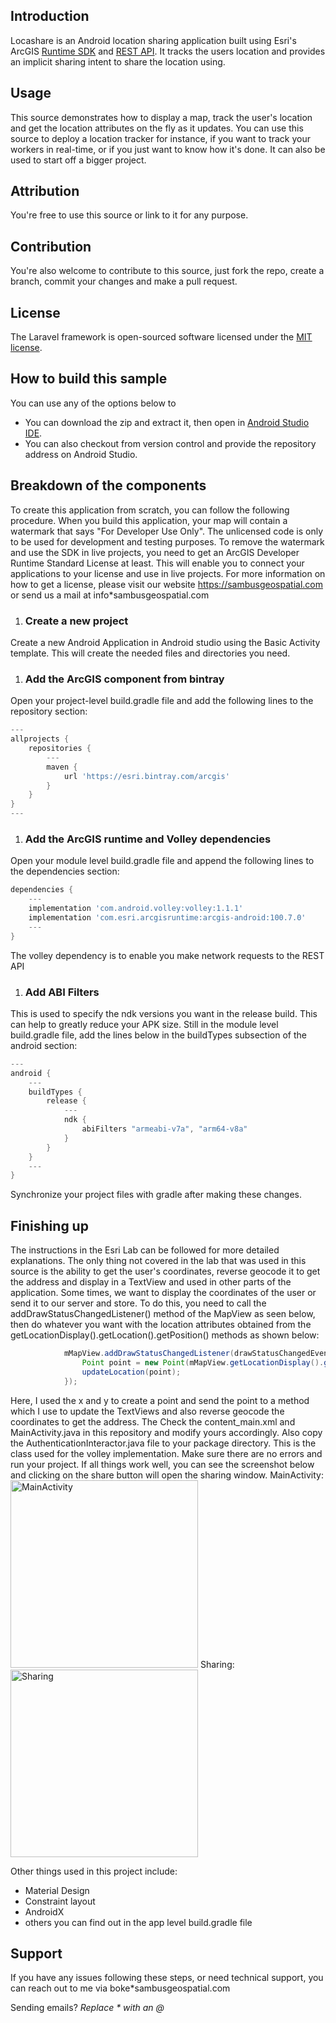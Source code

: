 ## Introduction

Locashare is an Android location sharing application built using Esri's ArcGIS [Runtime SDK](https://developers.arcgis.com/arcgis-runtime/) and [REST API](https://developers.arcgis.com/rest/). It tracks the users location and provides an implicit sharing intent to share the location using.

## Usage

This source demonstrates how to display a map, track the user's location and get the location attributes on the fly as it updates. You can use this source to deploy a location tracker for instance, if you want to track your workers in real-time, or if you just want to know how it's done. It can also be used to start off a bigger project. 

## Attribution

You're free to use this source or link to it for any purpose.

## Contribution

You're also welcome to contribute to this source, just fork the repo, create a branch, commit your changes and make a pull request.

## License

The Laravel framework is open-sourced software licensed under the [MIT license](http://opensource.org/licenses/MIT).

## How to build this sample

You can use any of the options below to 
- You can download the zip and extract it, then open in [Android Studio IDE](https://developer.android.com/studio).
- You can also checkout from version control and provide the repository address on Android Studio.

## Breakdown of the components

To create this application from scratch, you can follow the following procedure. When you build this application, your map will contain a watermark that says "For Developer Use Only". 
The unlicensed code is only to be used for development and testing purposes. To remove the watermark and use the SDK in live projects, you need to get an ArcGIS Developer Runtime Standard License at least. 
This will enable you to connect your applications to your license and use in live projects. 
For more information on how to get a license, please visit our website https://sambusgeospatial.com or send us a mail at info*sambusgeospatial.com

1. ### Create a new project 
Create a new Android Application in Android studio using the Basic Activity template. This will create the needed files and directories you need.
1. ### Add the ArcGIS component from bintray
Open your project-level build.gradle file and add the following lines to the repository section:
```groovy
---
allprojects {
    repositories {
        ---
        maven {
            url 'https://esri.bintray.com/arcgis'
        }
    }
}
---
```
1. ### Add the ArcGIS runtime and Volley dependencies
Open your module level build.gradle file and append the following lines to the dependencies section:
```groovy
dependencies {
    ---
    implementation 'com.android.volley:volley:1.1.1'
    implementation 'com.esri.arcgisruntime:arcgis-android:100.7.0'
    ---
}
```
The volley dependency is to enable you make network requests to the REST API

1. ### Add ABI Filters
This is used to specify the ndk versions you want in the release build. This can help to greatly reduce your APK size.
Still in the module level build.gradle file, add the lines below in the buildTypes subsection of the android section:
```groovy
---
android {
    ---
    buildTypes {
        release {
            ---
            ndk {
                abiFilters "armeabi-v7a", "arm64-v8a"
            }
        }
    }
    ---
}
```
Synchronize your project files with gradle after making these changes.

## Finishing up
The instructions in the Esri Lab can be followed for more detailed explanations.
The only thing not covered in the lab that was used in this source is the ability to get the user's coordinates, reverse geocode it to get the address and display in a TextView and used in other parts of the application.
Some times, we want to display the coordinates of the user or send it to our server and store. 
To do this, you need to call the addDrawStatusChangedListener() method of the MapView as seen below, then do whatever you want with the location attributes obtained from the getLocationDisplay().getLocation().getPosition() methods as shown below:
```Java
            mMapView.addDrawStatusChangedListener(drawStatusChangedEvent -> {
                Point point = new Point(mMapView.getLocationDisplay().getLocation().getPosition().getX(), mMapView.getLocationDisplay().getLocation().getPosition().getY());
                updateLocation(point);
            });
```
Here, I used the x and y to create a point and send the point to a method which I use to update the TextViews and also reverse geocode the coordinates to get the address.
The Check the content_main.xml and MainActivity.java in this repository and modify yours accordingly.
Also copy the AuthenticationInteractor.java file to your package directory. This is the class used for the volley implementation.
Make sure there are no errors and run your project.
If all things work well, you can see the screenshot below and clicking on the share button will open the sharing window.
MainActivity:
<img alt="MainActivity" src="https://sambusgeospatial.maps.arcgis.com/sharing/rest/content/items/3474c5069efc4f399b115bbd36a0a179/data" width="300px" />
Sharing:
<img alt="Sharing" src="https://sambusgeospatial.maps.arcgis.com/sharing/rest/content/items/23b81df51c91488dad1344802b10aa5b/data" width="300px" />

Other things used in this project include:
- Material Design
- Constraint layout
- AndroidX
- others you can find out in the app level build.gradle file

## Support
If you have any issues following these steps, or need technical support, you can reach out to me via boke*sambusgeospatial.com

Sending emails?
*Replace * with an @* 

